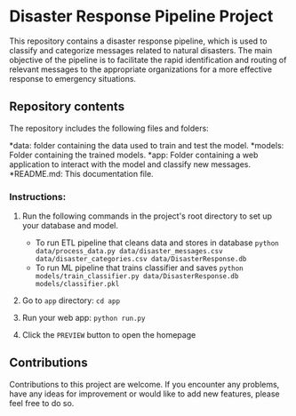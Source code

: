 # Disaster Response Pipeline Project

This repository contains a disaster response pipeline, which is used to classify and categorize messages related to natural disasters. The main objective of the pipeline is to facilitate the rapid identification and routing of relevant messages to the appropriate organizations for a more effective response to emergency situations.

## Repository contents

The repository includes the following files and folders:

*data: folder containing the data used to train and test the model.
*models: Folder containing the trained models. 
*app: Folder containing a web application to interact with the model and classify new messages.
*README.md: This documentation file.
### Instructions:
1. Run the following commands in the project's root directory to set up your database and model.

    - To run ETL pipeline that cleans data and stores in database
        `python data/process_data.py data/disaster_messages.csv data/disaster_categories.csv data/DisasterResponse.db`
    - To run ML pipeline that trains classifier and saves
        `python models/train_classifier.py data/DisasterResponse.db models/classifier.pkl`

2. Go to `app` directory: `cd app`

3. Run your web app: `python run.py`

4. Click the `PREVIEW` button to open the homepage

## Contributions
Contributions to this project are welcome. If you encounter any problems, have any ideas for improvement or would like to add new features, please feel free to do so. 

